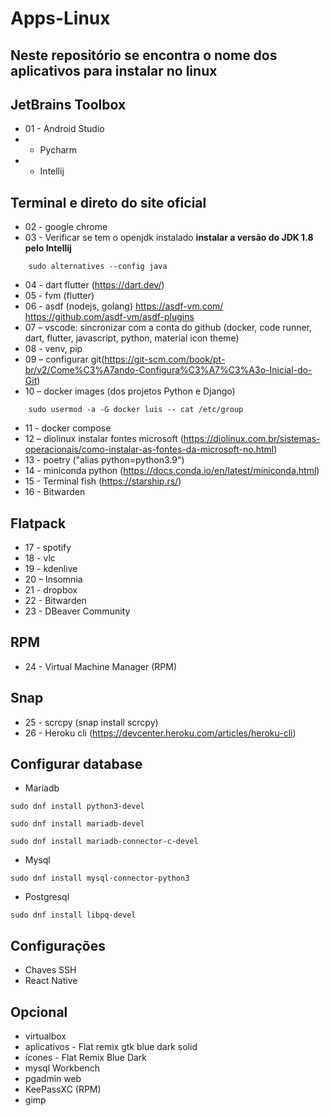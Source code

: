 # Apps-Linux
## Neste repositório se encontra o nome dos aplicativos para instalar no linux 

## JetBrains Toolbox
* 01 - Android Studio
*    - Pycharm
*    - Intellij

## Terminal e direto do site oficial
* 02 - google chrome 
* 03 - Verificar se tem o openjdk instalado **instalar a versão do JDK 1.8 pelo Intellij**
```
    sudo alternatives --config java 
```
* 04 - dart flutter (https://dart.dev/)
* 05 - fvm (flutter)
* 06 - asdf (nodejs, golang) https://asdf-vm.com/   https://github.com/asdf-vm/asdf-plugins
* 07 – vscode: sincronizar com a conta do github (docker, code runner, dart, flutter, javascript, python, material icon theme)
* 08 - venv, pip
* 09 – configurar git(https://git-scm.com/book/pt-br/v2/Come%C3%A7ando-Configura%C3%A7%C3%A3o-Inicial-do-Git)
* 10 – docker images (dos projetos Python e Django)
```
    sudo usermod -a -G docker luis -- cat /etc/group
```
* 11 - docker compose
* 12 – diolinux instalar fontes microsoft (https://diolinux.com.br/sistemas-operacionais/como-instalar-as-fontes-da-microsoft-no.html)
* 13 - poetry ("alias python=python3.9")
* 14 - miniconda python (https://docs.conda.io/en/latest/miniconda.html) 
* 15 - Terminal fish (https://starship.rs/)
* 16 - Bitwarden


## Flatpack 
* 17 - spotify
* 18 - vlc
* 19 - kdenlive
* 20 – Insomnia
* 21 - dropbox
* 22 - Bitwarden
* 23 - DBeaver Community

## RPM

* 24 - Virtual Machine Manager (RPM)

## Snap 
* 25 - scrcpy (snap install scrcpy)
* 26 - Heroku cli (https://devcenter.heroku.com/articles/heroku-cli)

## Configurar database
* Mariadb 
 ```
 sudo dnf install python3-devel
 ```
 ```
 sudo dnf install mariadb-devel
 ```
 ```
sudo dnf install mariadb-connector-c-devel
 ```
 * Mysql
 ```
 sudo dnf install mysql-connector-python3
 ```
 * Postgresql
 ```
 sudo dnf install libpq-devel
 ```

## Configurações
* Chaves SSH
* React Native

## Opcional
* virtualbox
* aplicativos - Flat remix gtk blue dark solid
* ícones - Flat Remix Blue Dark
* mysql Workbench
* pgadmin web
* KeePassXC (RPM)
* gimp
